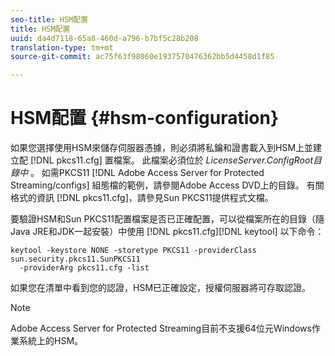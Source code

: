 ```yaml
---
seo-title: HSM配置
title: HSM配置
uuid: da4d7118-65a8-460d-a796-b7bf5c28b208
translation-type: tm+mt
source-git-commit: ac75f63f98060e1937570476362bb5d4458d1f85

---
```



# HSM配置 {#hsm-configuration}

如果您選擇使用HSM來儲存伺服器憑據，則必須將私鑰和證書載入到HSM上並建立配 [!DNL pkcs11.cfg] 置檔案。 此檔案必須位於 *LicenseServer.ConfigRoot目錄中* 。 如需PKCS11 [!DNL Adobe Access Server for Protected Streaming/configs] 組態檔的範例，請參閱Adobe Access DVD上的目錄。 有關格式的資訊 [!DNL pkcs11.cfg]，請參見Sun PKCS11提供程式文檔。

要驗證HSM和Sun PKCS11配置檔案是否已正確配置，可以從檔案所在的目錄（隨Java JRE和JDK一起安裝）中使用 [!DNL pkcs11.cfg][!DNL keytool] 以下命令：

```
keytool -keystore NONE -storetype PKCS11 -providerClass sun.security.pkcs11.SunPKCS11 
  -providerArg pkcs11.cfg -list
```

如果您在清單中看到您的認證，HSM已正確設定，授權伺服器將可存取認證。

>[!NOTE]
>
>Adobe Access Server for Protected Streaming目前不支援64位元Windows作業系統上的HSM。
